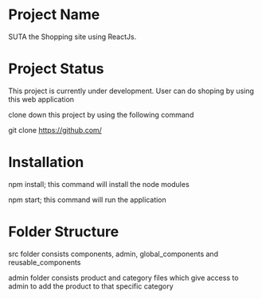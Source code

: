 # Project Name 

SUTA the Shopping site using ReactJs.

# Project Status

This project is currently under development. User can do shoping by using this web application

clone down this project by using the following command

git clone https://github.com/

# Installation

npm install; this command will install the node modules

npm start; this command will run the application

# Folder Structure

src folder consists components, admin, global_components and reusable_components

admin folder consists product and category files which give access to admin to add the product to that specific category
